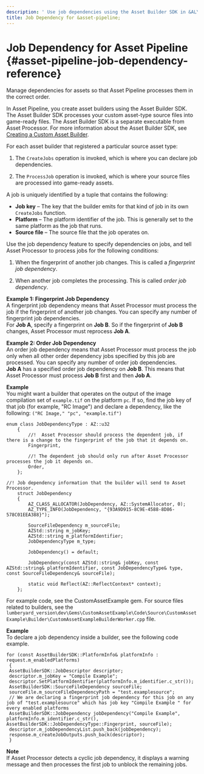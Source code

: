 ```yaml
---
description: ' Use job dependencies using the Asset Builder SDK in &ALYlong;. '
title: Job Dependency for &asset-pipeline;
---
```

# Job Dependency for Asset Pipeline {#asset-pipeline-job-dependency-reference}

Manage dependencies for assets so that Asset Pipeline processes them in the correct order\.

In Asset Pipeline, you create asset builders using the Asset Builder SDK\. The Asset Builder SDK processes your custom asset\-type source files into game\-ready files\. The Asset Builder SDK is a separate executable from Asset Processor\. For more information about the Asset Builder SDK, see [Creating a Custom Asset Builder](/docs/userguide/asset-builder-custom.md)\.

For each asset builder that registered a particular source asset type:

1. The `CreateJobs` operation is invoked, which is where you can declare job dependencies\.

1. The `ProcessJob` operation is invoked, which is where your source files are processed into game\-ready assets\. 

A job is uniquely identified by a tuple that contains the following:
+ **Job key** – The key that the builder emits for that kind of job in its own `CreateJobs` function\.
+ **Platform** – The platform identifier of the job\. This is generally set to the same platform as the job that runs\.
+ **Source file** – The source file that the job operates on\.

Use the job dependency feature to specify dependencies on jobs, and tell Asset Processor to process jobs for the following conditions:

1. When the fingerprint of another job changes\. This is called a *fingerprint job dependency*\.

1. When another job completes the processing\. This is called *order job dependency*\.

**Example 1: Fingerprint Job Dependency**  
A fingerprint job dependency means that Asset Processor must process the job if the fingerprint of another job changes\. You can specify any number of fingerprint job dependencies\.  
For **Job A**, specify a fingerprint on **Job B**\. So if the fingerprint of **Job B** changes, Asset Processor must reprocess **Job A**\.

**Example 2: Order Job Dependency**  
An order job dependency means that Asset Processor must process the job only when all other order dependency jobs specified by this job are processed\. You can specify any number of order job dependencies\.   
**Job A** has a specified order job dependency on **Job B**\. This means that Asset Processor must process **Job B** first and then **Job A**\.

**Example**  
You might want a builder that operates on the output of the image compilation set of `example.tif` on the platform `pc`\. If so, find the job key of that job \(for example, "RC Image"\) and declare a dependency, like the following: `("RC Image," "pc", "example.tif")`  

```
enum class JobDependencyType : AZ::u32
    {
        //!  Asset Processor should process the dependent job, if there is a change to the fingerprint of the job that it depends on.
        Fingerprint,
 
        //! The dependent job should only run after Asset Processor processes the job it depends on.
        Order,
    };
 
//! Job dependency information that the builder will send to Asset Processor.
    struct JobDependency
    {
        AZ_CLASS_ALLOCATOR(JobDependency, AZ::SystemAllocator, 0);
        AZ_TYPE_INFO(JobDependency, "{93A9D915-8C9E-4588-8D86-578C01EEA388}");
 
        SourceFileDependency m_sourceFile;
        AZStd::string m_jobKey;
        AZStd::string m_platformIdentifier;
        JobDependencyType m_type;
 
        JobDependency() = default;
 
        JobDependency(const AZStd::string& jobKey, const AZStd::string& platformIdentifier, const JobDependencyType& type, const SourceFileDependency& sourceFile);
 
        static void Reflect(AZ::ReflectContext* context);
    };
```

For example code, see the CustomAssetExample gem\. For source files related to builders, see the `lumberyard_version\dev\Gems\CustomAssetExample\Code\Source\CustomAssetExample\Builder\CustomAssetExampleBuilderWorker.cpp` file\.

**Example**  
To declare a job dependency inside a builder, see the following code example\.  

```
for (const AssetBuilderSDK::PlatformInfo& platformInfo : request.m_enabledPlatforms)
 {
 AssetBuilderSDK::JobDescriptor descriptor;
 descriptor.m_jobKey = "Compile Example";
 descriptor.SetPlatformIdentifier(platformInfo.m_identifier.c_str());
 AssetBuilderSDK::SourceFileDependency sourceFile;
 sourceFile.m_sourceFileDependencyPath = "test.examplesource";
 // We are declaring a fingerprint job dependency for this job on any job of "test.examplesource" which has job key "Compile Example " for every enabled platforms
 AssetBuilderSDK::JobDependency jobDependency("Compile Example", platformInfo.m_identifier.c_str(), AssetBuilderSDK::JobDependencyType::Fingerprint, sourceFile);
 descriptor.m_jobDependencyList.push_back(jobDependency);
 response.m_createJobOutputs.push_back(descriptor);
 }
```

**Note**  
If Asset Processor detects a cyclic job dependency, it displays a warning message and then processes the first job to unblock the remaining jobs\.